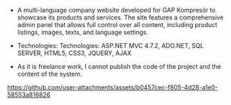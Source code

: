 - A multi-language company website developed for GAP Kompresör to showcase its products and services. The site features a comprehensive admin panel that allows full control over all content, including product listings, images, texts, and language settings.

- Technologies: Technologies: ASP.NET MVC 4.7.2, ADO.NET, SQL SERVER, HTML5, CSS3, JQUERY, AJAX

- As it is freelance work, I cannot publish the code of the project and the content of the system.


https://github.com/user-attachments/assets/b0457cec-f805-4d28-a1e0-58553a816826

